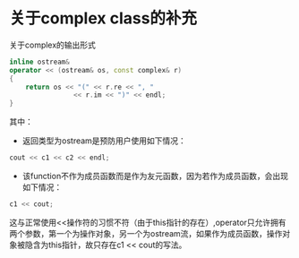 # 关于complex class的补充

关于complex的输出形式

```c++
inline ostream&
operator << (ostream& os, const complex& r)
{
    return os << "(" << r.re << ", "
                << r.im << ")" << endl;
}
```
其中：

- 返回类型为ostream是预防用户使用如下情况：
```c++
cout << c1 << c2 << endl;
```
- 该function不作为成员函数而是作为友元函数，因为若作为成员函数，会出现如下情况：
```c++
c1 << cout;
```
这与正常使用<<操作符的习惯不符（由于this指针的存在）,operator只允许拥有两个参数，第一个为操作对象，另一个为ostream流，如果作为成员函数，操作对象被隐含为this指针，故只存在c1 << cout的写法。